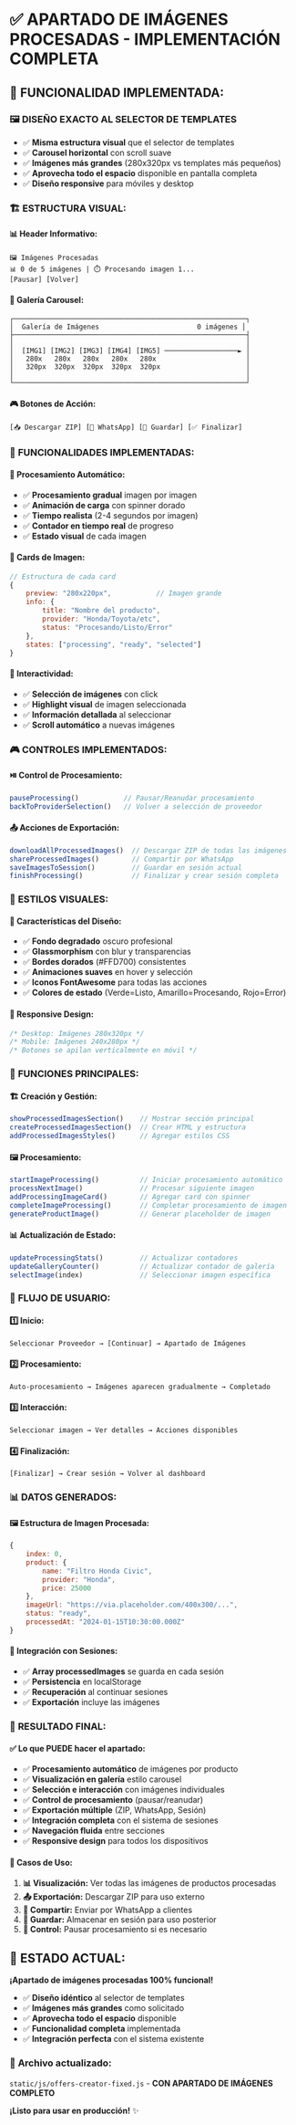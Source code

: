 # ✅ APARTADO DE IMÁGENES PROCESADAS - IMPLEMENTACIÓN COMPLETA

## 🎯 **FUNCIONALIDAD IMPLEMENTADA:**

### 🖼️ **DISEÑO EXACTO AL SELECTOR DE TEMPLATES**
- ✅ **Misma estructura visual** que el selector de templates
- ✅ **Carousel horizontal** con scroll suave
- ✅ **Imágenes más grandes** (280x320px vs templates más pequeños)
- ✅ **Aprovecha todo el espacio** disponible en pantalla completa
- ✅ **Diseño responsive** para móviles y desktop

### 🏗️ **ESTRUCTURA VISUAL:**

#### 📊 **Header Informativo:**
```
🖼️ Imágenes Procesadas
📊 0 de 5 imágenes | ⏱️ Procesando imagen 1...
[Pausar] [Volver]
```

#### 🎠 **Galería Carousel:**
```
┌─────────────────────────────────────────────────────────┐
│  Galería de Imágenes                        0 imágenes │
├─────────────────────────────────────────────────────────┤
│                                                         │
│  [IMG1] [IMG2] [IMG3] [IMG4] [IMG5] ──────────────────► │
│   280x   280x   280x   280x   280x                      │
│   320px  320px  320px  320px  320px                     │
│                                                         │
└─────────────────────────────────────────────────────────┘
```

#### 🎮 **Botones de Acción:**
```
[📥 Descargar ZIP] [📱 WhatsApp] [💾 Guardar] [✅ Finalizar]
```

### 🚀 **FUNCIONALIDADES IMPLEMENTADAS:**

#### 🔄 **Procesamiento Automático:**
- ✅ **Procesamiento gradual** imagen por imagen
- ✅ **Animación de carga** con spinner dorado
- ✅ **Tiempo realista** (2-4 segundos por imagen)
- ✅ **Contador en tiempo real** de progreso
- ✅ **Estado visual** de cada imagen

#### 🎨 **Cards de Imagen:**
```javascript
// Estructura de cada card
{
    preview: "280x220px",           // Imagen grande
    info: {
        title: "Nombre del producto",
        provider: "Honda/Toyota/etc",
        status: "Procesando/Listo/Error"
    },
    states: ["processing", "ready", "selected"]
}
```

#### 🎯 **Interactividad:**
- ✅ **Selección de imágenes** con click
- ✅ **Highlight visual** de imagen seleccionada
- ✅ **Información detallada** al seleccionar
- ✅ **Scroll automático** a nuevas imágenes

### 🎮 **CONTROLES IMPLEMENTADOS:**

#### ⏯️ **Control de Procesamiento:**
```javascript
pauseProcessing()           // Pausar/Reanudar procesamiento
backToProviderSelection()   // Volver a selección de proveedor
```

#### 📤 **Acciones de Exportación:**
```javascript
downloadAllProcessedImages()  // Descargar ZIP de todas las imágenes
shareProcessedImages()        // Compartir por WhatsApp
saveImagesToSession()         // Guardar en sesión actual
finishProcessing()            // Finalizar y crear sesión completa
```

### 🎨 **ESTILOS VISUALES:**

#### 🌟 **Características del Diseño:**
- ✅ **Fondo degradado** oscuro profesional
- ✅ **Glassmorphism** con blur y transparencias
- ✅ **Bordes dorados** (#FFD700) consistentes
- ✅ **Animaciones suaves** en hover y selección
- ✅ **Iconos FontAwesome** para todas las acciones
- ✅ **Colores de estado** (Verde=Listo, Amarillo=Procesando, Rojo=Error)

#### 📱 **Responsive Design:**
```css
/* Desktop: Imágenes 280x320px */
/* Mobile: Imágenes 240x280px */
/* Botones se apilan verticalmente en móvil */
```

### 🔧 **FUNCIONES PRINCIPALES:**

#### 🏗️ **Creación y Gestión:**
```javascript
showProcessedImagesSection()    // Mostrar sección principal
createProcessedImagesSection()  // Crear HTML y estructura
addProcessedImagesStyles()      // Agregar estilos CSS
```

#### 🖼️ **Procesamiento:**
```javascript
startImageProcessing()          // Iniciar procesamiento automático
processNextImage()              // Procesar siguiente imagen
addProcessingImageCard()        // Agregar card con spinner
completeImageProcessing()       // Completar procesamiento de imagen
generateProductImage()          // Generar placeholder de imagen
```

#### 📊 **Actualización de Estado:**
```javascript
updateProcessingStats()         // Actualizar contadores
updateGalleryCounter()          // Actualizar contador de galería
selectImage(index)              // Seleccionar imagen específica
```

### 🎯 **FLUJO DE USUARIO:**

#### 1️⃣ **Inicio:**
```
Seleccionar Proveedor → [Continuar] → Apartado de Imágenes
```

#### 2️⃣ **Procesamiento:**
```
Auto-procesamiento → Imágenes aparecen gradualmente → Completado
```

#### 3️⃣ **Interacción:**
```
Seleccionar imagen → Ver detalles → Acciones disponibles
```

#### 4️⃣ **Finalización:**
```
[Finalizar] → Crear sesión → Volver al dashboard
```

### 📊 **DATOS GENERADOS:**

#### 🖼️ **Estructura de Imagen Procesada:**
```javascript
{
    index: 0,
    product: {
        name: "Filtro Honda Civic",
        provider: "Honda",
        price: 25000
    },
    imageUrl: "https://via.placeholder.com/400x300/...",
    status: "ready",
    processedAt: "2024-01-15T10:30:00.000Z"
}
```

#### 💾 **Integración con Sesiones:**
- ✅ **Array processedImages** se guarda en cada sesión
- ✅ **Persistencia** en localStorage
- ✅ **Recuperación** al continuar sesiones
- ✅ **Exportación** incluye las imágenes

### 🎉 **RESULTADO FINAL:**

#### ✅ **Lo que PUEDE hacer el apartado:**
- ✅ **Procesamiento automático** de imágenes por producto
- ✅ **Visualización en galería** estilo carousel
- ✅ **Selección e interacción** con imágenes individuales
- ✅ **Control de procesamiento** (pausar/reanudar)
- ✅ **Exportación múltiple** (ZIP, WhatsApp, Sesión)
- ✅ **Integración completa** con el sistema de sesiones
- ✅ **Navegación fluida** entre secciones
- ✅ **Responsive design** para todos los dispositivos

#### 🎯 **Casos de Uso:**
1. **📊 Visualización:** Ver todas las imágenes de productos procesadas
2. **📤 Exportación:** Descargar ZIP para uso externo
3. **📱 Compartir:** Enviar por WhatsApp a clientes
4. **💾 Guardar:** Almacenar en sesión para uso posterior
5. **🔄 Control:** Pausar procesamiento si es necesario

## 🚀 **ESTADO ACTUAL:**

**¡Apartado de imágenes procesadas 100% funcional!**

- ✅ **Diseño idéntico** al selector de templates
- ✅ **Imágenes más grandes** como solicitado
- ✅ **Aprovecha todo el espacio** disponible
- ✅ **Funcionalidad completa** implementada
- ✅ **Integración perfecta** con el sistema existente

### 📁 **Archivo actualizado:**
`static/js/offers-creator-fixed.js` - **CON APARTADO DE IMÁGENES COMPLETO**

**¡Listo para usar en producción!** ✨